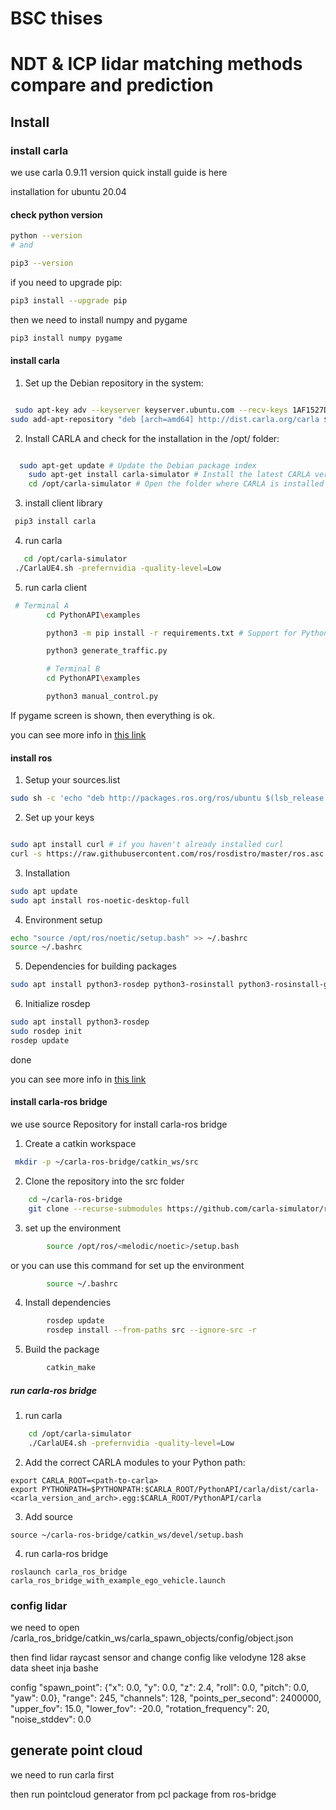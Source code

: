 # BSC thises 

# NDT & ICP lidar matching methods compare and prediction 

## Install
### install carla 
we use carla 0.9.11 version quick install guide is here 

installation for ubuntu 20.04


#### check python version
```bash
python --version
# and

pip3 --version
```
if you need to upgrade pip:
```bash
pip3 install --upgrade pip
```
 then we need to install numpy and pygame

```bash
pip3 install numpy pygame
```
#### install carla

1. Set up the Debian repository in the system:

```bash

 sudo apt-key adv --keyserver keyserver.ubuntu.com --recv-keys 1AF1527DE64CB8D9
sudo add-apt-repository "deb [arch=amd64] http://dist.carla.org/carla $(lsb_release -sc) main"

```
2. Install CARLA and check for the installation in the /opt/ folder:

```bash

  sudo apt-get update # Update the Debian package index
    sudo apt-get install carla-simulator # Install the latest CARLA version, or update the current installation
    cd /opt/carla-simulator # Open the folder where CARLA is installed
```
3. install client library

```bash
 pip3 install carla
```
4. run carla

```bash
   cd /opt/carla-simulator
 ./CarlaUE4.sh -prefernvidia -quality-level=Low
```

5. run carla client

```bash
 # Terminal A 
        cd PythonAPI\examples

        python3 -m pip install -r requirements.txt # Support for Python2 is provided in the CARLA release packages

        python3 generate_traffic.py  

        # Terminal B
        cd PythonAPI\examples

        python3 manual_control.py 
```
If pygame screen is shown, then everything is ok.

you can see more info in [this link](https://carla.readthedocs.io/en/latest/start_quickstart/)
#### install ros 

1. Setup your sources.list

```bash
sudo sh -c 'echo "deb http://packages.ros.org/ros/ubuntu $(lsb_release -sc) main" > /etc/apt/sources.list.d/ros-latest.list'
```
2. Set up your keys

```bash

sudo apt install curl # if you haven't already installed curl
curl -s https://raw.githubusercontent.com/ros/rosdistro/master/ros.asc | sudo apt-key add -
```
3. Installation

```bash
sudo apt update
sudo apt install ros-noetic-desktop-full
```
4. Environment setup

```bash
echo "source /opt/ros/noetic/setup.bash" >> ~/.bashrc
source ~/.bashrc
```
5. Dependencies for building packages

```bash
sudo apt install python3-rosdep python3-rosinstall python3-rosinstall-generator python3-wstool build-essential
```
6. Initialize rosdep

```bash
sudo apt install python3-rosdep
sudo rosdep init
rosdep update
```
done 

you can see more info in [this link](http://wiki.ros.org/noetic/Installation/Ubuntu)


#### install carla-ros bridge 

we use source Repository for install carla-ros bridge

1. Create a catkin workspace

```bash
 mkdir -p ~/carla-ros-bridge/catkin_ws/src
```
2. Clone the repository into the src folder

```bash
    cd ~/carla-ros-bridge
    git clone --recurse-submodules https://github.com/carla-simulator/ros-bridge.git catkin_ws/src/ros-bridge
   ```
3. set up the environment

```bash
        source /opt/ros/<melodic/noetic>/setup.bash 
```
or you can use this command for set up the environment

```bash
        source ~/.bashrc
```
4. Install dependencies

```bash
        rosdep update
        rosdep install --from-paths src --ignore-src -r 
```
5. Build the package

```bash
        catkin_make
```
##### run carla-ros bridge

1. run carla

```bash
    cd /opt/carla-simulator
    ./CarlaUE4.sh -prefernvidia -quality-level=Low
```

2. Add the correct CARLA modules to your Python path:

```
export CARLA_ROOT=<path-to-carla>
export PYTHONPATH=$PYTHONPATH:$CARLA_ROOT/PythonAPI/carla/dist/carla-<carla_version_and_arch>.egg:$CARLA_ROOT/PythonAPI/carla
```
3. Add source 
```
source ~/carla-ros-bridge/catkin_ws/devel/setup.bash
```
4. run carla-ros bridge

```
roslaunch carla_ros_bridge carla_ros_bridge_with_example_ego_vehicle.launch
```

### config lidar 

we need to open /carla_ros_bridge/catkin_ws/carla_spawn_objects/config/object.json

then find lidar raycast sensor and change config like velodyne 128 
akse data sheet inja bashe

config 
   "spawn_point": {"x": 0.0, "y": 0.0, "z": 2.4, "roll": 0.0, "pitch": 0.0, "yaw": 0.0},
                    "range": 245,
                    "channels": 128,
                    "points_per_second": 2400000,
                    "upper_fov": 15.0,
                    "lower_fov": -20.0,
                    "rotation_frequency": 20,
                    "noise_stddev": 0.0
                    

## generate point cloud 

we need to run carla first 

then run pointcloud generator from pcl package from  ros-bridge




